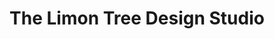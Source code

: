 ---
title: "The Limon Tree Design Studio"
url: /stony-plain/the-limon-tree-design-studio/
shop: Allgemein
---
